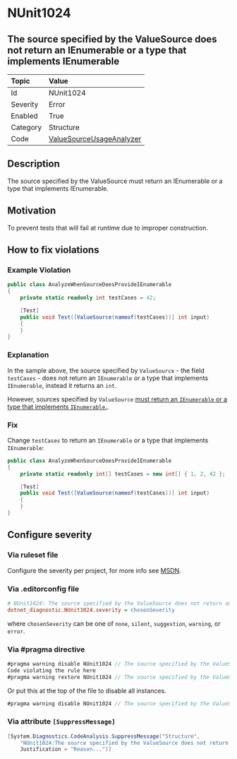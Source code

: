 # NUnit1024

## The source specified by the ValueSource does not return an IEnumerable or a type that implements IEnumerable

| Topic    | Value
| :--      | :--
| Id       | NUnit1024
| Severity | Error
| Enabled  | True
| Category | Structure
| Code     | [ValueSourceUsageAnalyzer](https://github.com/nunit/nunit.analyzers/blob/master/src/nunit.analyzers/ValueSourceUsage/ValueSourceUsageAnalyzer.cs)

## Description

The source specified by the ValueSource must return an IEnumerable or a type that implements IEnumerable.

## Motivation

To prevent tests that will fail at runtime due to improper construction.

## How to fix violations

### Example Violation

```csharp
public class AnalyzeWhenSourceDoesProvideIEnumerable
{
    private static readonly int testCases = 42;

    [Test]
    public void Test([ValueSource(nameof(testCases))] int input)
    {
    }
}
```

### Explanation

In the sample above, the source specified by `ValueSource` - the field `testCases` - does not return an `IEnumerable` or a type that implements `IEnumerable`,
instead it returns an `int`.

However, sources specified by `ValueSource` [must return an `IEnumerable` or a type that implements `IEnumerable`.](https://github.com/nunit/docs/wiki/ValueSource-Attribute).

### Fix

Change `testCases` to return an `IEnumerable` or a type that implements `IEnumerable`:

```csharp
public class AnalyzeWhenSourceDoesProvideIEnumerable
{
    private static readonly int[] testCases = new int[] { 1, 2, 42 };

    [Test]
    public void Test([ValueSource(nameof(testCases))] int input)
    {
    }
}
```

<!-- start generated config severity -->
## Configure severity

### Via ruleset file

Configure the severity per project, for more info see [MSDN](https://learn.microsoft.com/en-us/visualstudio/code-quality/using-rule-sets-to-group-code-analysis-rules?view=vs-2022).

### Via .editorconfig file

```ini
# NUnit1024: The source specified by the ValueSource does not return an IEnumerable or a type that implements IEnumerable
dotnet_diagnostic.NUnit1024.severity = chosenSeverity
```

where `chosenSeverity` can be one of `none`, `silent`, `suggestion`, `warning`, or `error`.

### Via #pragma directive

```csharp
#pragma warning disable NUnit1024 // The source specified by the ValueSource does not return an IEnumerable or a type that implements IEnumerable
Code violating the rule here
#pragma warning restore NUnit1024 // The source specified by the ValueSource does not return an IEnumerable or a type that implements IEnumerable
```

Or put this at the top of the file to disable all instances.

```csharp
#pragma warning disable NUnit1024 // The source specified by the ValueSource does not return an IEnumerable or a type that implements IEnumerable
```

### Via attribute `[SuppressMessage]`

```csharp
[System.Diagnostics.CodeAnalysis.SuppressMessage("Structure",
    "NUnit1024:The source specified by the ValueSource does not return an IEnumerable or a type that implements IEnumerable",
    Justification = "Reason...")]
```
<!-- end generated config severity -->
